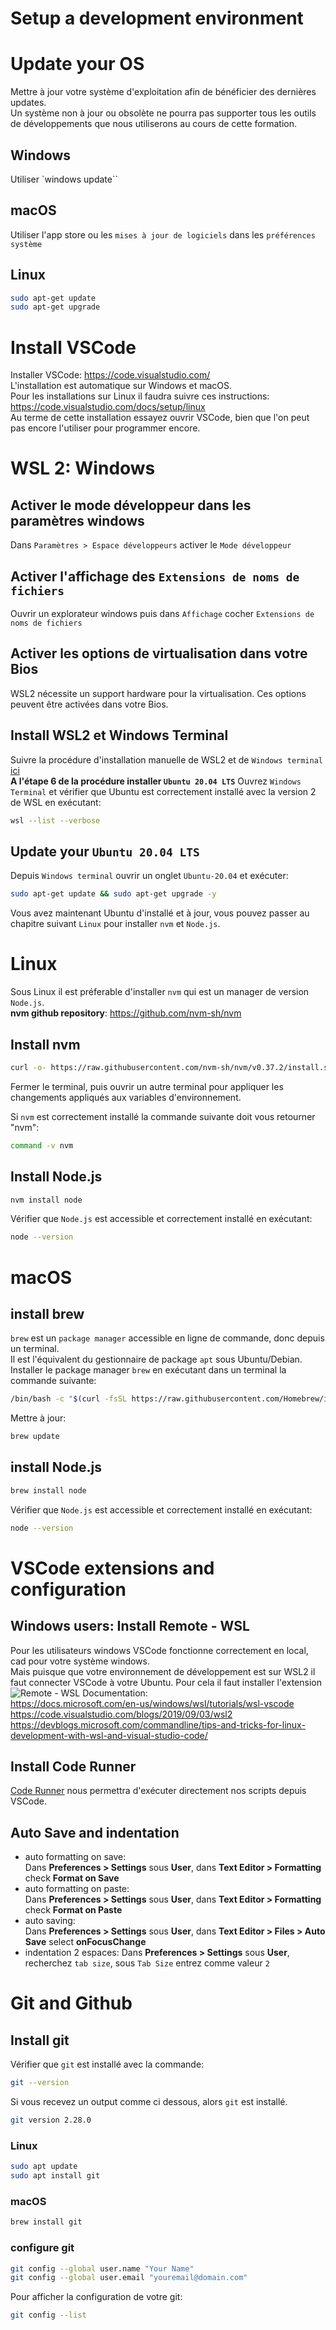 # Setup a development environment

# Update your OS

Mettre à jour votre système d'exploitation afin de bénéficier des dernières updates.  
Un système non à jour ou obsolète ne pourra pas supporter tous les outils de développements que nous utiliserons au cours de cette formation.

## Windows

Utiliser `windows update``

## macOS

Utiliser l'app store ou les `mises à jour de logiciels` dans les `préférences système`

## Linux

```zsh
sudo apt-get update
sudo apt-get upgrade
```

# Install VSCode

Installer VSCode: https://code.visualstudio.com/  
L'installation est automatique sur Windows et macOS.  
Pour les installations sur Linux il faudra suivre ces instructions: https://code.visualstudio.com/docs/setup/linux  
Au terme de cette installation essayez ouvrir VSCode, bien que l'on peut pas encore l'utiliser pour programmer encore.

# WSL 2: Windows

## Activer le mode développeur dans les paramètres windows

Dans `Paramètres > Espace développeurs` activer le `Mode développeur`

## Activer l'affichage des `Extensions de noms de fichiers`

Ouvrir un explorateur windows puis dans `Affichage` cocher `Extensions de noms de fichiers`

## Activer les options de virtualisation dans votre Bios

WSL2 nécessite un support hardware pour la virtualisation.
Ces options peuvent être activées dans votre Bios.

## Install WSL2 et Windows Terminal

Suivre la procédure d'installation manuelle de WSL2 et de `Windows terminal` [ici](https://docs.microsoft.com/fr-fr/windows/wsl/install-win10#manual-installation-steps)  
**A l'étape 6 de la procédure installer `Ubuntu 20.04 LTS`**
Ouvrez `Windows Terminal` et vérifier que Ubuntu est correctement installé avec la version 2 de WSL en exécutant:

```zsh
wsl --list --verbose
```

## Update your `Ubuntu 20.04 LTS`

Depuis `Windows terminal` ouvrir un onglet `Ubuntu-20.04` et exécuter:

```zsh
sudo apt-get update && sudo apt-get upgrade -y
```

Vous avez maintenant Ubuntu d'installé et à jour, vous pouvez passer au chapitre suivant `Linux` pour installer `nvm` et `Node.js`.

# Linux

Sous Linux il est préferable d'installer `nvm` qui est un manager de version `Node.js`.  
**nvm github repository**: https://github.com/nvm-sh/nvm

## Install nvm

```zsh
curl -o- https://raw.githubusercontent.com/nvm-sh/nvm/v0.37.2/install.sh | bash
```

Fermer le terminal, puis ouvrir un autre terminal pour appliquer les changements appliqués aux variables d'environnement.

Si `nvm` est correctement installé la commande suivante doit vous retourner "nvm":

```zsh
command -v nvm
```

## Install Node.js

```zsh
nvm install node
```

Vérifier que `Node.js` est accessible et correctement installé en exécutant:

```zsh
node --version
```

# macOS

## install brew

`brew` est un `package manager` accessible en ligne de commande, donc depuis un terminal.  
Il est l'équivalent du gestionnaire de package `apt` sous Ubuntu/Debian.  
Installer le package manager `brew` en exécutant dans un terminal la commande suivante:

```zsh
/bin/bash -c "$(curl -fsSL https://raw.githubusercontent.com/Homebrew/install/HEAD/install.sh)"
```

Mettre à jour:

```zsh
brew update
```

## install Node.js

```zsh
brew install node
```

Vérifier que `Node.js` est accessible et correctement installé en exécutant:

```zsh
node --version
```

# VSCode extensions and configuration

## Windows users: Install Remote - WSL

Pour les utilisateurs windows VSCode fonctionne correctement en local, cad pour votre système windows.  
Mais puisque que votre environnement de développement est sur WSL2 il faut connecter VSCode à votre Ubuntu.
Pour cela il faut installer l'extension ![Remote - WSL](https://marketplace.visualstudio.com/items?itemName=ms-vscode-remote.remote-wsl)
Documentation:  
https://docs.microsoft.com/en-us/windows/wsl/tutorials/wsl-vscode  
https://code.visualstudio.com/blogs/2019/09/03/wsl2  
https://devblogs.microsoft.com/commandline/tips-and-tricks-for-linux-development-with-wsl-and-visual-studio-code/

## Install Code Runner

[Code Runner](https://marketplace.visualstudio.com/items?itemName=formulahendry.code-runner) nous permettra d'exécuter directement nos scripts depuis VSCode.

## Auto Save and indentation

- auto formatting on save:  
  Dans **Preferences > Settings** sous **User**, dans **Text Editor > Formatting** check **Format on Save**
- auto formatting on paste:  
  Dans **Preferences > Settings** sous **User**, dans **Text Editor > Formatting** check **Format on Paste**
- auto saving:  
  Dans **Preferences > Settings** sous **User**, dans **Text Editor > Files > Auto Save** select **onFocusChange**
- indentation 2 espaces:
  Dans **Preferences > Settings** sous **User**, recherchez `tab size`, sous `Tab Size` entrez comme valeur `2`

# Git and Github

## Install git

Vérifier que `git` est installé avec la commande:

```zsh
git --version
```

Si vous recevez un output comme ci dessous, alors `git` est installé.

```zsh
git version 2.28.0
```

### Linux

```zsh
sudo apt update
sudo apt install git
```

### macOS

```zsh
brew install git
```

### configure git

```zsh
git config --global user.name "Your Name"
git config --global user.email "youremail@domain.com"
```

Pour afficher la configuration de votre git:

```zsh
git config --list
```
